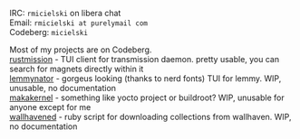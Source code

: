 IRC: `rmicielski` on libera chat  
Email: `rmicielski at purelymail com`  
Codeberg: `micielski`  

Most of my projects are on Codeberg.  
[rustmission](https://codeberg.org/micielski/rustmission) - TUI client for transmission daemon. pretty usable, you can search for magnets directly within it  
[lemmynator](https://codeberg.org/micielski/lemmynator) - gorgeus looking (thanks to nerd fonts) TUI for lemmy. WIP, unusable, no documentation  
[makakernel](https://codeberg.org/micielski/makekernel) - something like yocto project or buildroot? WIP, unusable for anyone except for me  
[wallhavened](https://codeberg.org/micielski/wallhavened) - ruby script for downloading collections from wallhaven. WIP, no documentation  
